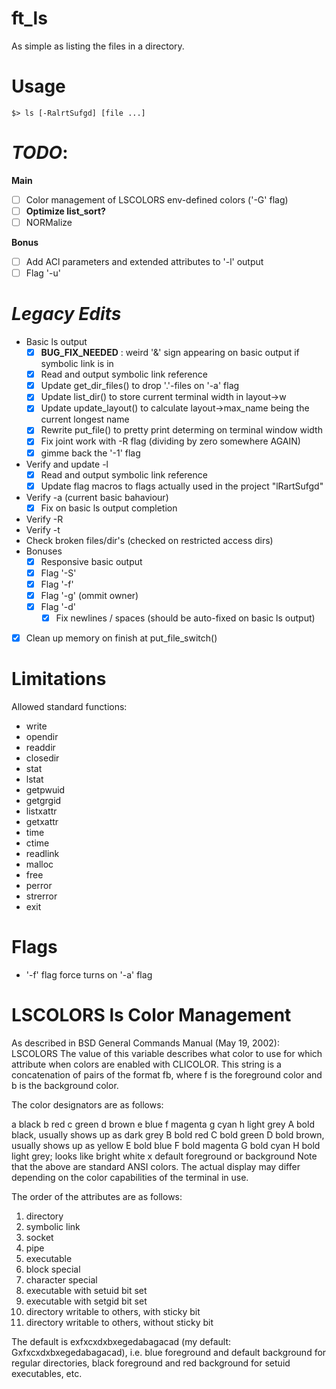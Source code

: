 # ft_ls
As simple as listing the files in a directory.

# Usage
`$> ls [-RalrtSufgd] [file ...]`

# *TODO*:
**Main**
- [ ] Color management of LSCOLORS env-defined colors ('-G' flag)
- [ ] **Optimize list_sort?**
- [ ] NORMalize

**Bonus**
- [ ] Add ACl parameters and extended attributes to '-l' output
- [ ] Flag '-u'

# *Legacy Edits*
- Basic ls output
    - [x] **BUG_FIX_NEEDED** : weird '&' sign appearing on basic output if symbolic link is in 
    - [x] Read and output symbolic link reference
    - [x] Update get_dir_files() to drop '.'-files on '-a' flag
    - [x] Update list_dir() to store current terminal width in layout->w
    - [x] Update update_layout() to calculate layout->max_name being the current longest name
    - [x] Rewrite put_file() to pretty print determing on terminal window width
    - [x] Fix joint work with -R flag (dividing by zero somewhere AGAIN)
    - [x] gimme back the '-1' flag
- Verify and update -l
    - [x]  Read and output symbolic link reference
    - [x] Update flag macros to flags actually used in the project "lRartSufgd"
- Verify -a (current basic bahaviour)
    - [x] Fix on basic ls output completion
- Verify -R
- Verify -t
- Check broken files/dir's (checked on restricted access dirs)
- Bonuses
    - [x] Responsive basic output
    - [x] Flag '-S'
    - [x] Flag '-f'
    - [x] Flag '-g' (ommit owner)
    - [x] Flag '-d'
        - [x] Fix newlines / spaces (should be auto-fixed on basic ls output)
- [X] Clean up memory on finish at put_file_switch()

# Limitations
Allowed standard functions:
- write
- opendir
- readdir
- closedir
- stat
- lstat
- getpwuid
- getgrgid
- listxattr
- getxattr
- time
- ctime
- readlink
- malloc
- free
- perror
- strerror
- exit

# Flags
- '-f' flag force turns on '-a' flag

# LSCOLORS ls Color Management 
As described in BSD General Commands Manual (May 19, 2002):
LSCOLORS
The value of this variable describes what color to use for which attribute when colors are enabled with CLICOLOR. This string is a concatenation of pairs of the format fb, where f is the foreground color and b is the background color.

The color designators are as follows:

a     black
b     red
c     green
d     brown
e     blue
f     magenta
g     cyan
h     light grey
A     bold black, usually shows up as dark grey
B     bold red
C     bold green
D     bold brown, usually shows up as yellow
E     bold blue
F     bold magenta
G     bold cyan
H     bold light grey; looks like bright white
x     default foreground or background
Note that the above are standard ANSI colors. The actual display may differ depending on the color capabilities of the terminal in use.

The order of the attributes are as follows:

1.   directory
2.   symbolic link
3.   socket
4.   pipe
5.   executable
6.   block special
7.   character special
8.   executable with setuid bit set
9.   executable with setgid bit set
10.  directory writable to others, with sticky bit
11.  directory writable to others, without sticky bit

The default is exfxcxdxbxegedabagacad (my default: Gxfxcxdxbxegedabagacad), i.e. blue foreground and default background for regular directories, black foreground and red background for setuid executables, etc.
